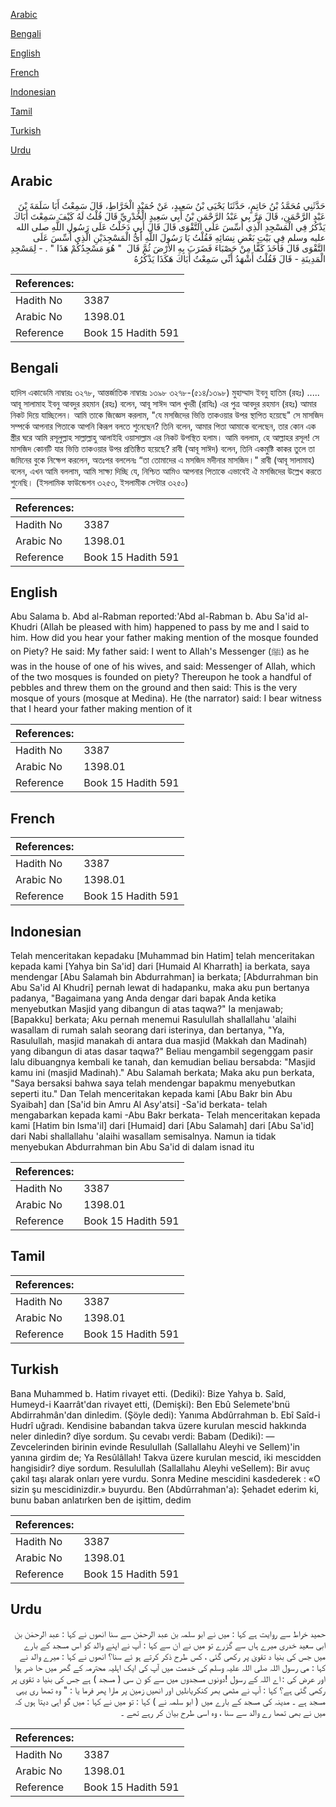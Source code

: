 [Arabic](#arabic)

[Bengali](#bengali)

[English](#english)

[French](#french)

[Indonesian](#indonesian)

[Tamil](#tamil)

[Turkish](#turkish)

[Urdu](#urdu)

## Arabic


<div dir="rtl" lang="ar" style={{fontSize:'larger',backgroundColor:'#f8f9fa',padding:20}}>
حَدَّثَنِي مُحَمَّدُ بْنُ حَاتِمٍ، حَدَّثَنَا يَحْيَى بْنُ سَعِيدٍ، عَنْ حُمَيْدٍ الْخَرَّاطِ، قَالَ سَمِعْتُ أَبَا سَلَمَةَ بْنَ عَبْدِ الرَّحْمَنِ، قَالَ مَرَّ بِي عَبْدُ الرَّحْمَنِ بْنُ أَبِي سَعِيدٍ الْخُدْرِيِّ قَالَ قُلْتُ لَهُ كَيْفَ سَمِعْتَ أَبَاكَ يَذْكُرُ فِي الْمَسْجِدِ الَّذِي أُسِّسَ عَلَى التَّقْوَى قَالَ قَالَ أَبِي دَخَلْتُ عَلَى رَسُولِ اللَّهِ صلى الله عليه وسلم فِي بَيْتِ بَعْضِ نِسَائِهِ فَقُلْتُ يَا رَسُولَ اللَّهِ أَىُّ الْمَسْجِدَيْنِ الَّذِي أُسِّسَ عَلَى التَّقْوَى قَالَ فَأَخَذَ كَفًّا مِنْ حَصْبَاءَ فَضَرَبَ بِهِ الأَرْضَ ثُمَّ قَالَ ‏ "‏ هُوَ مَسْجِدُكُمْ هَذَا ‏"‏ ‏.‏ - لِمَسْجِدِ الْمَدِينَةِ - قَالَ فَقُلْتُ أَشْهَدُ أَنِّي سَمِعْتُ أَبَاكَ هَكَذَا يَذْكُرُهُ ‏
</div>
<div style={{backgroundColor:'#f8f9fa',padding:20, marginBottom: 10}}><table> <thead> <tr> <th>References:</th> <th></th> </tr> </thead> <tbody><tr><td>Hadith No</td><td>3387</td></tr><tr><td>Arabic No</td><td>1398.01</td></tr><tr><td>Reference</td><td>Book 15 Hadith 591</td></tr></tbody></table></div>

## Bengali


<div dir="ltr" lang="bn" style={{fontSize:'larger',backgroundColor:'#f8f9fa',padding:20}}>
হাদিস একাডেমি নাম্বারঃ ৩২৭৮, আন্তর্জাতিক নাম্বারঃ ১৩৯৮ ৩২৭৮-(৫১৪/১৩৯৮) মুহাম্মাদ ইবনু হাতিম (রহঃ) ..... আবূ সালামাহ ইবনু আবদুর রহমান (রহঃ) বলেন, আবূ সাঈদ আল খুদরী (রাযিঃ) এর পুত্র আবদুর রহমান (রহঃ) আমার নিকট দিয়ে যাচ্ছিলেন। আমি তাকে জিজ্ঞেস করলাম, "যে মসজিদের ভিত্তি তাকওয়ার উপর স্থাপিত হয়েছে" সে মাসজিদ সম্পর্কে আপনার পিতাকে আপনি কিরূপ বলতে শুনেছেন? তিনি বলেন, আমার পিতা আমাকে বলেছেন, তার কোন এক স্ত্রীর ঘরে আমি রসূলুল্লাহ সাল্লাল্লাহু আলাইহি ওয়াসাল্লাম এর নিকট উপস্থিত হলাম। আমি বললাম, হে আল্লাহর রসূল! সে মাসজিদ কোনটি যার ভিত্তি তাকওয়ার উপর প্রতিষ্ঠিত হয়েছে? রাবী (আবূ সাঈদ) বলেন, তিনি একমুষ্টি কাকর তুলে তা জমিনের বুকে নিক্ষেপ করলেন, অতঃপর বললেনঃ “তা তোমাদের এ মসজিদ মদীনার মাসজিদ।" রাবী (আবূ সালামাহ) বলেন, এখন আমি বললাম, আমি সাক্ষ্য দিচ্ছি যে, নিশ্চিত আমিও আপনার পিতাকে এভাবেই ঐ মসজিদের উল্লেখ করতে শুনেছি। (ইসলামিক ফাউন্ডেশন ৩২৫৩, ইসলামীক সেন্টার ৩২৫০)
</div>
<div style={{backgroundColor:'#f8f9fa',padding:20, marginBottom: 10}}><table> <thead> <tr> <th>References:</th> <th></th> </tr> </thead> <tbody><tr><td>Hadith No</td><td>3387</td></tr><tr><td>Arabic No</td><td>1398.01</td></tr><tr><td>Reference</td><td>Book 15 Hadith 591</td></tr></tbody></table></div>

## English


<div dir="ltr" lang="en" style={{fontSize:'larger',backgroundColor:'#f8f9fa',padding:20}}>
Abu Salama b. Abd al-Rabman reported:'Abd al-Rabman b. Abu Sa'id al-Khudri (Allah be pleased with him) happened to pass by me and I said to him. How did you hear your father making mention of the mosque founded on Piety? He said: My father said: I went to Allah's Messenger (ﷺ) as he was in the house of one of his wives, and said: Messenger of Allah, which of the two mosques is founded on piety? Thereupon he took a handful of pebbles and threw them on the ground and then said: This is the very mosque of yours (mosque at Medina). He (the narrator) said: I bear witness that I heard your father making mention of it
</div>
<div style={{backgroundColor:'#f8f9fa',padding:20, marginBottom: 10}}><table> <thead> <tr> <th>References:</th> <th></th> </tr> </thead> <tbody><tr><td>Hadith No</td><td>3387</td></tr><tr><td>Arabic No</td><td>1398.01</td></tr><tr><td>Reference</td><td>Book 15 Hadith 591</td></tr></tbody></table></div>

## French


<div dir="ltr" lang="fr" style={{fontSize:'larger',backgroundColor:'#f8f9fa',padding:20}}>

</div>
<div style={{backgroundColor:'#f8f9fa',padding:20, marginBottom: 10}}><table> <thead> <tr> <th>References:</th> <th></th> </tr> </thead> <tbody><tr><td>Hadith No</td><td>3387</td></tr><tr><td>Arabic No</td><td>1398.01</td></tr><tr><td>Reference</td><td>Book 15 Hadith 591</td></tr></tbody></table></div>

## Indonesian


<div dir="ltr" lang="id" style={{fontSize:'larger',backgroundColor:'#f8f9fa',padding:20}}>
Telah menceritakan kepadaku [Muhammad bin Hatim] telah menceritakan kepada kami [Yahya bin Sa'id] dari [Humaid Al Kharrath] ia berkata, saya mendengar [Abu Salamah bin Abdurrahman] ia berkata; [Abdurrahman bin Abu Sa'id Al Khudri] pernah lewat di hadapanku, maka aku pun bertanya padanya, "Bagaimana yang Anda dengar dari bapak Anda ketika menyebutkan Masjid yang dibangun di atas taqwa?" Ia menjawab; [Bapakku] berkata; Aku pernah menemui Rasulullah shallallahu 'alaihi wasallam di rumah salah seorang dari isterinya, dan bertanya, "Ya, Rasulullah, masjid manakah di antara dua masjid (Makkah dan Madinah) yang dibangun di atas dasar taqwa?" Beliau mengambil segenggam pasir lalu dibuangnya kembali ke tanah, dan kemudian beliau bersabda: "Masjid kamu ini (masjid Madinah)." Abu Salamah berkata; Maka aku pun berkata, "Saya bersaksi bahwa saya telah mendengar bapakmu menyebutkan seperti itu." Dan Telah menceritakan kepada kami [Abu Bakr bin Abu Syaibah] dan [Sa'id bin Amru Al Asy'atsi] -Sa'id berkata- telah mengabarkan kepada kami -Abu Bakr berkata- Telah menceritakan kepada kami [Hatim bin Isma'il] dari [Humaid] dari [Abu Salamah] dari [Abu Sa'id] dari Nabi shallallahu 'alaihi wasallam semisalnya. Namun ia tidak menyebukan Abdurrahman bin Abu Sa'id di dalam isnad itu
</div>
<div style={{backgroundColor:'#f8f9fa',padding:20, marginBottom: 10}}><table> <thead> <tr> <th>References:</th> <th></th> </tr> </thead> <tbody><tr><td>Hadith No</td><td>3387</td></tr><tr><td>Arabic No</td><td>1398.01</td></tr><tr><td>Reference</td><td>Book 15 Hadith 591</td></tr></tbody></table></div>

## Tamil


<div dir="ltr" lang="ta" style={{fontSize:'larger',backgroundColor:'#f8f9fa',padding:20}}>

</div>
<div style={{backgroundColor:'#f8f9fa',padding:20, marginBottom: 10}}><table> <thead> <tr> <th>References:</th> <th></th> </tr> </thead> <tbody><tr><td>Hadith No</td><td>3387</td></tr><tr><td>Arabic No</td><td>1398.01</td></tr><tr><td>Reference</td><td>Book 15 Hadith 591</td></tr></tbody></table></div>

## Turkish


<div dir="ltr" lang="tr" style={{fontSize:'larger',backgroundColor:'#f8f9fa',padding:20}}>
Bana Muhammed b. Hatim rivayet etti. (Dediki): Bize Yahya b. Saîd, Humeyd-i Kaarrât'dan rivayet etti, (Demişki): Ben Ebû Selemete'bnü Abdirrahmân'dan dinledim. (Şöyle dedi): Yanıma Abdûrrahman b. Ebî Saîd-i Hudrî uğradı. Kendisine babandan takva üzere kurulan mescid hakkında neler dinledin? dîye sordum. Şu cevabı verdi: Babam (Dediki): — Zevcelerinden birinin evinde Resulullah (Sallallahu Aleyhi ve Sellem)'in yanına girdim de; Ya Resûlâllah! Takva üzere kurulan mescid, iki mescidden hangisidir? diye sordum. Resulullah (Sallallahu Aleyhi veSellem): Bir avuç çakıl taşı alarak onları yere vurdu. Sonra Medine mescidini kasdederek : «O sizin şu mescidinizdir.» buyurdu. Ben (Abdûrrahman'a): Şehadet ederim ki, bunu baban anlatırken ben de işittim, dedim
</div>
<div style={{backgroundColor:'#f8f9fa',padding:20, marginBottom: 10}}><table> <thead> <tr> <th>References:</th> <th></th> </tr> </thead> <tbody><tr><td>Hadith No</td><td>3387</td></tr><tr><td>Arabic No</td><td>1398.01</td></tr><tr><td>Reference</td><td>Book 15 Hadith 591</td></tr></tbody></table></div>

## Urdu


<div dir="rtl" lang="ur" style={{fontSize:'larger',backgroundColor:'#f8f9fa',padding:20}}>
حمید خراط سے روایت ہے کہا : میں نے ابو سلمہ بن عبد الرحمٰن سے سنا انھوں نے کہا : عبد الرحمٰن بن ابی سعید خدری میرے ہاں سے گزرے تو میں نے ان سے کہا : آپ نے اپنے والد کو اس مسجد کے بارے میں جس کی بنیا د تقویٰ پر رکھی گئی ، کس طرح ذکر کرتے ہو ئے سنا؟ انھوں نے کہا : میرے والد نے کہا : می رسول اللہ صلی اللہ علیہ وسلم کی خدمت میں آپ کی ایک اہلیہ محترمہ کے گھر میں حا ضر ہوا اور عرض کی : اے اللہ کے رسول !دونوں مسجدوں میں سے کو ن سی ( مسجد ) ہے جس کی بنیا د تقوی پر رکھی گئی ہے؟ کہا : آپ نے مٹھی بھر کنکریاںلیں اور انھیں زمین پر مارا پھر فرما یا : " وہ تمھا ری یہی مسجد ہے ۔ مدینہ کی مسجد کے بارے میں ( ابو سلمہ نے ) کہا : تو میں نے کہا : میں گو اہی دیتا ہوں کہ میں نے بھی تمھا رے والد سے سنا ، وہ اسی طرح بیان کر رہے تھے ۔
</div>
<div style={{backgroundColor:'#f8f9fa',padding:20, marginBottom: 10}}><table> <thead> <tr> <th>References:</th> <th></th> </tr> </thead> <tbody><tr><td>Hadith No</td><td>3387</td></tr><tr><td>Arabic No</td><td>1398.01</td></tr><tr><td>Reference</td><td>Book 15 Hadith 591</td></tr></tbody></table></div>
